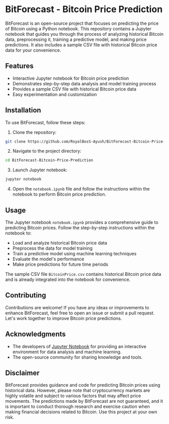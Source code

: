 # BitForecast - Bitcoin Price Prediction

BitForecast is an open-source project that focuses on predicting the price of Bitcoin using a Python notebook. This repository contains a Jupyter notebook that guides you through the process of analyzing historical Bitcoin data, preprocessing it, training a predictive model, and making price predictions. It also includes a sample CSV file with historical Bitcoin price data for your convenience.

## Features

- Interactive Jupyter notebook for Bitcoin price prediction
- Demonstrates step-by-step data analysis and model training process
- Provides a sample CSV file with historical Bitcoin price data
- Easy experimentation and customization

## Installation

To use BitForecast, follow these steps:

1. Clone the repository:

```bash
git clone https://github.com/RoyalBosS-Ayush/BitForecast-Bitcoin-Price-Prediction.git
```

2. Navigate to the project directory:

```bash
cd BitForecast-Bitcoin-Price-Prediction
```

3. Launch Jupyter notebook:

```bash
jupyter notebook
```

4. Open the `notebook.ipynb` file and follow the instructions within the notebook to perform Bitcoin price prediction.

## Usage

The Jupyter notebook `notebook.ipynb` provides a comprehensive guide to predicting Bitcoin prices. Follow the step-by-step instructions within the notebook to:

- Load and analyze historical Bitcoin price data
- Preprocess the data for model training
- Train a predictive model using machine learning techniques
- Evaluate the model's performance
- Make price predictions for future time periods

The sample CSV file `BitcoinPrice.csv` contains historical Bitcoin price data and is already integrated into the notebook for convenience.

## Contributing

Contributions are welcome! If you have any ideas or improvements to enhance BitForecast, feel free to open an issue or submit a pull request. Let's work together to improve Bitcoin price predictions.

## Acknowledgments

- The developers of [Jupyter Notebook](https://jupyter.org/) for providing an interactive environment for data analysis and machine learning.
- The open-source community for sharing knowledge and tools.

## Disclaimer

BitForecast provides guidance and code for predicting Bitcoin prices using historical data. However, please note that cryptocurrency markets are highly volatile and subject to various factors that may affect price movements. The predictions made by BitForecast are not guaranteed, and it is important to conduct thorough research and exercise caution when making financial decisions related to Bitcoin. Use this project at your own risk.